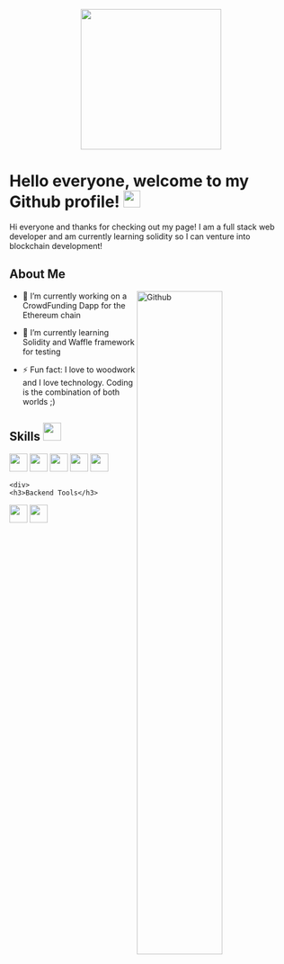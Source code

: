 <p align="center">
    <img width="250" src="">
</p>

<h1> Hello everyone, welcome to my Github profile! <img src = "https://raw.githubusercontent.com/MartinHeinz/MartinHeinz/master/wave.gif" width = 30px> </h1>
<p align='center'>
</p>

<div size='20px'> Hi everyone and thanks for checking out my page! I am a full stack web developer and am currently learning solidity so I can venture into blockchain development!
</div>

<h2> About Me </h2>

<img width="55%" align="right" alt="Github" src="https://i.imgur.com/bsORvQV.png" />

- 🔭 I’m currently working on a CrowdFunding Dapp for the Ethereum chain
  
- 🌱 I’m currently learning Solidity and Waffle framework for testing
  
- ⚡ Fun fact: I love to woodwork and I love technology. Coding is the combination of both worlds ;)

<h2> Skills <img src = "https://media2.giphy.com/media/QssGEmpkyEOhBCb7e1/giphy.gif?cid=ecf05e47a0n3gi1bfqntqmob8g9aid1oyj2wr3ds3mg700bl&rid=giphy.gif" width = 32px> </h2>

 <span>
     <img width ='32px' src ='https://raw.githubusercontent.com/rahulbanerjee26/githubAboutMeGenerator/main/icons/reactjs.svg'> 
     <img width ='32px' src ='https://raw.githubusercontent.com/rahulbanerjee26/githubAboutMeGenerator/main/icons/javascript.svg'>
     <img width ='32px' src ='https://raw.githubusercontent.com/rahulbanerjee26/githubAboutMeGenerator/main/icons/css.svg'> 
     <img width ='32px' src ='https://raw.githubusercontent.com/rahulbanerjee26/githubAboutMeGenerator/main/icons/html.svg'> 
     <img width ='32px' src ='https://cdn.icon-icons.com/icons2/2107/PNG/512/file_type_light_solidity_icon_130436.png'> 
 </span>
   
</div>
  
    <div>
    <h3>Backend Tools</h3>
<span>
         <img width ='32px' src ='https://www.vectorlogo.zone/logos/mysql/mysql-icon.svg'> 
         <img width ='32px' src ='https://raw.githubusercontent.com/rahulbanerjee26/githubAboutMeGenerator/main/icons/postgresql.svg'> 
    </span>
  </div>
<br>
<br>

